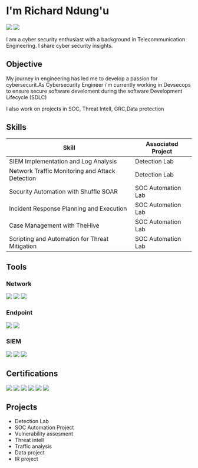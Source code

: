 # I'm Richard Ndung'u
<a href="https://www.linkedin.com/in/richard-ndungu/"><img src="https://img.shields.io/badge/-LinkedIn-0072b1?&style=for-the-badge&logo=linkedin&logoColor=white" /></a>
<a href="https:/www.medium.com/@richardndungu/about/"><img src="https://img.shields.io/badge/-Medium-12100E?style=for-the-badge&logo=medium&logoColor=white"/></a>



I am a cyber security enthusiast with a background in Telecommunication Engineering. I share cyber security insights.

## Objective


My journey in engineering has led me to develop a passion for cybersecurit.As Cybersecurity Engineer i'm currently working in Devsecops to ensure secure software develoment during the software Development Lifecycle (SDLC)

I also work on projects in SOC, Threat Intell, GRC,Data protection


## Skills

| Skill                                         | Associated Project         |
|-----------------------------------------------|----------------------------|
| SIEM Implementation and Log Analysis          | <a >Detection Lab</a>|
| Network Traffic Monitoring and Attack Detection | <a >Detection Lab</a>|
| Security Automation with Shuffle SOAR         | SOC Automation Lab|
| Incident Response Planning and Execution      | SOC Automation Lab|
| Case Management with TheHive                  | SOC Automation Lab|
| Scripting and Automation for Threat Mitigation | SOC Automation Lab|

## Tools

### Network
<div>
    <img src="https://img.shields.io/badge/-Wireshark-1679A7?&style=for-the-badge&logo=Wireshark&logoColor=white" />
    <img src="https://img.shields.io/badge/-Suricata-EF3B2D?&style=for-the-badge&logo=Suricata&logoColor=white" />
    <img src="https://img.shields.io/badge/-Zeek-777BB4?&style=for-the-badge&logo=Zeek&logoColor=white" />
</div>

### Endpoint
<div>
    <img src="https://img.shields.io/badge/-Microsoft_Defender_for_Endpoint-00A4EF?&style=for-the-badge&logo=Microsoft&logoColor=white" />
    <img src="https://img.shields.io/badge/-Velociraptor-4B275F?&style=for-the-badge&logo=Velociraptor&logoColor=white" />
</div>

### SIEM
<div>
    <img src="https://img.shields.io/badge/-Microsoft_Sentinel-0078D4?&style=for-the-badge&logo=Microsoft&logoColor=white" />
    <img src="https://img.shields.io/badge/-Splunk-000000?&style=for-the-badge&logo=Splunk&logoColor=white" />
    <img src="https://img.shields.io/badge/-Elastic-005571?&style=for-the-badge&logo=Elastic&logoColor=white" />
</div>

## Certifications

<div>
<img src="https://img.shields.io/badge/-Netcad%20Introduction%20to%20Networking-006400?style=for-the-badge&logoColor=white" />
<img src="https://img.shields.io/badge/-Netcad%20Ethical%20Hacking-006400?style=for-the-badge&logoColor=white" />
<img src="https://img.shields.io/badge/-Netcad%20Introduction%20to%20Cyber%20Security-006400?style=for-the-badge&logoColor=white" />
<img src="https://img.shields.io/badge/-Fortinet-EE3124?style=for-the-badge&logo=fortinet&logoColor=white" />
<img src="https://img.shields.io/badge/-CyberMillion%20Immersive%20Labs-0A0F24?style=for-the-badge&logoColor=white" />
<img src="https://img.shields.io/badge/-Cisco%20Networking%20Academy-1BA0D7?style=for-the-badge&logo=cisco&logoColor=white" />



</div>

## Projects
- Detection Lab
- SOC Automation Project
- Vulnerability assesment
- Threat intell
- Traffic analysis
- Data project
- IR project
